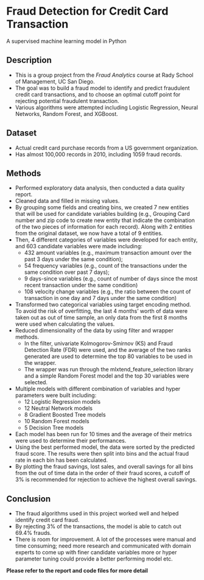 # Fraud Detection for Credit Card Transaction
A supervised machine learning model in Python

## Description
- This is a group project from the *Fraud Analytics* course at Rady School of Management, UC San Diego.
- The goal was to build a fraud model to identify and predict fraudulent credit card transactions, and to choose an optimal cutoff point for rejecting potential fraudulent transaction.
- Various algorithms were attempted including Logistic Regression, Neural Networks, Random Forest, and XGBoost.

## Dataset
- Actual credit card purchase records from a US government organization.
- Has almost 100,000 records in 2010, including 1059 fraud records.

## Methods
- Performed exploratory data analysis, then conducted a data quality report.
- Cleaned data and filled in missing values.
- By grouping some fields and creating bins, we created 7 new entities that will be used for candidate variables building (e.g., Grouping Card number and zip code to create new entity that indicate the combination of the two pieces of information for each record). Along with 2 entities from the original dataset, we now have a total of 9 entities. 
- Then, 4 different categories of variables were developed for each entity, and 603 candidate variables were made including: 
	- 432 amount variables (e.g., maximum transaction amount over the past 3 days under the same condition);
	- 54 frequency variables (e.g., count of the transactions under the same condition over past 7 days);
	- 9 days-since variables (e.g., count of number of days since the most recent transaction under the same condition)
	- 108 velocity change variables (e.g., the ratio between the count of transaction in one day and 7 days under the same condition)
- Transformed two categorical variables using target encoding method. To avoid the risk of overfitting, the last 4 months’ worth of data were taken out as out of time sample, an only data from the first 8 months were used when calculating the values.
- Reduced dimensionality of the data by using filter and wrapper methods.
	- In the filter, univariate Kolmogorov-Smirnov (KS) and Fraud Detection Rate (FDR) were used, and the average of the two ranks generated are used to determine the top 80 variables to be used in the wrapper.
	- The wrapper was run through the mlxtend_feature_selection library and a simple Random Forest model and the top 30 variables were selected.
- Multiple models with different combination of variables and hyper parameters were built including:
	- 12 Logistic Regression models
	- 12 Neutral Network models
	- 8 Gradient Boosted Tree models
	- 10 Random Forest models
	- 5 Decision Tree models
- Each model has been run for 10 times and the average of their metrics were used to determine their performances.
- Using the best performed model, the data were sorted by the predicted fraud score. The results were then split into bins and the actual fraud rate in each bin has been calculated.
- By plotting the fraud savings, lost sales, and overall savings for all bins from the out of time data in the order of their fraud scores, a cutoff of 3% is recommended for rejection to achieve the highest overall savings.

## Conclusion
- The fraud algorithms used in this project worked well and helped identify credit card fraud. 
- By rejecting 3% of the transactions, the model is able to catch out 69.4% frauds.
- There is room for improvement. A lot of the processes were manual and time consuming; need more research and communicated with domain experts to come up with finer candidate variables more or hyper parameter tuning could provide a better performing model etc.

**Please refer to the report and code files for more detail**







